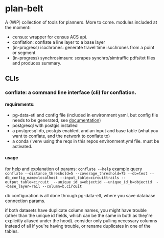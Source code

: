 # plan-belt
A (WIP) collection of tools for planners. More to come.
modules included at the moment:
* census: wrapper for census ACS api. 
* conflation: conflate a line layer to a base layer
* (in-progress) isochrones: generate travel time isochrones from a point or segment
* (in-progress) synchrosimsum: scrapes synchro/simtraffic pdfs/txt files and produces summary.

## CLIs
### conflate: a command line interface (cli) for conflation. 
#### requirements:
* pg-data-etl and config file (included in environment yaml, but config file needs to be generated, see [documentation](https://github.com/aaronfraint/pg-data-etl))
* postgresql with postgis installed
* a postgresql db, postgis enabled, and an input and base table (what you want to conflate, and the network to conflate to)
* a conda / venv using the reqs in this repos environment.yml file. must be activated.

#### usage
for help and explanation of params:
```conflate --help``` 
example query
```conflate --distance_threshold=5 --coverage_threshold=75 --db=test --db_config_name=localhost --input_table=circuittrails --output_table=circuit  --unique_id_a=objectid --unique_id_b=objectid  --base_layer=rail --column=b.circuit```

db configuration is all done through pg-data-etl, where you save database connection params. 

if both datasets have duplicate column names, you might have trouble (other than the unique id fields, which can be the same in both as they're explicitly aliased under the hood).
consider only pulling necessary columns instead of all if you're having trouble, or rename duplicates in one of the tables. 

